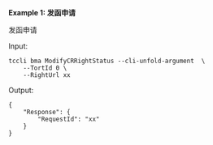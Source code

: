 **Example 1: 发函申请**

发函申请

Input: 

```
tccli bma ModifyCRRightStatus --cli-unfold-argument  \
    --TortId 0 \
    --RightUrl xx
```

Output: 
```
{
    "Response": {
        "RequestId": "xx"
    }
}
```

